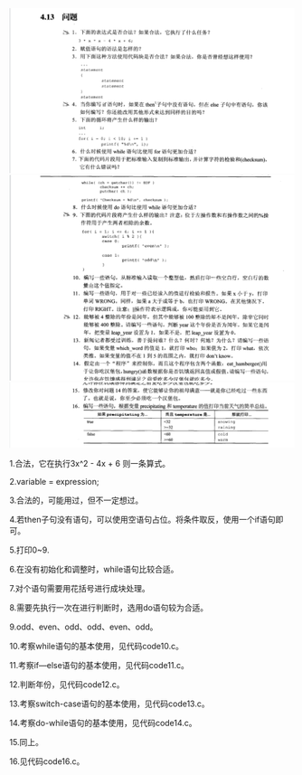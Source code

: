 ![Alt text](image.png)
![Alt text](image-1.png)
![Alt text](image-2.png)

1.合法，它在执行3x^2 - 4x + 6 则一条算式。

2.variable = expression;

3.合法的，可能用过，但不一定想过。

4.若then子句没有语句，可以使用空语句占位。将条件取反，使用一个if语句即可。

5.打印0~9.

6.在没有初始化和调整时，while语句比较合适。

7.对个语句需要用花括号进行成块处理。

8.需要先执行一次在进行判断时，选用do语句较为合适。

9.odd、even、odd、odd、even、odd。

10.考察while语句的基本使用，见代码code10.c。
    
11.考察if—else语句的基本使用，见代码code11.c。

12.判断年份，见代码code12.c。

13.考察switch-case语句的基本使用，见代码code13.c。

14.考察do-while语句的基本使用，见代码code14.c。

15.同上。

16.见代码code16.c。